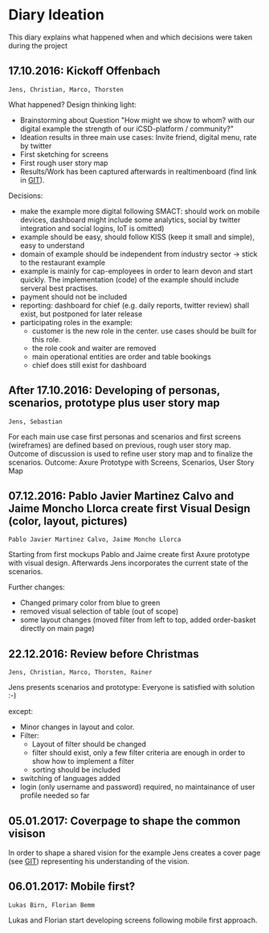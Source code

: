 
# Diary Ideation

This diary explains what happened when and which decisions were taken during the project

## 17.10.2016: Kickoff Offenbach 
`Jens, Christian, Marco, Thorsten`

What happened?
Design thinking light:
- Brainstorming about Question "How might we show to whom? with our digital example the strength of our iCSD-platform / community?"
- Ideation results in three main use cases: Invite friend, digital menu, rate by twitter
- First sketching for screens
- First rough user story map
- Results/Work has been captured afterwards in realtimenboard (find link in [GIT]).

Decisions:
 - make the example more digital following SMACT: should work on mobile devices, dashboard might include some analytics, social by twitter integration and social logins, IoT is omitted)
 - example should be easy, should follow KISS (keep it small and simple), easy to understand
 - domain of example should be independent from industry sector -> stick to the restaurant example
 - example is mainly for cap-employees in order to learn devon and start quickly. The implementation (code) of the example should include serveral best practises.
 - payment should not be included
 - reporting: dashboard for chief (e.g. daily reports, twitter review) shall exist, but postponed for later release
 - participating roles in the example:
   - customer is the new role in the center. use cases should be built for this role.
   - the role cook and waiter are removed
   - main operational entities are order and table bookings
   - chief does still exist for dashboard

## After 17.10.2016: Developing of personas, scenarios, prototype plus user story map 
`Jens, Sebastian`

For each main use case first personas and scenarios and first screens (wireframes) are defined based on previous, rough user story map. Outcome of discussion is used to refine user story map and to finalize the scenarios.
Outcome: Axure Prototype with Screens, Scenarios, User Story Map

## 07.12.2016: Pablo Javier Martinez Calvo and Jaime Moncho Llorca create first Visual Design (color, layout, pictures)
`Pablo Javier Martinez Calvo, Jaime Moncho Llorca`

Starting from first mockups Pablo and Jaime create first Axure prototype with visual design. Afterwards Jens incorporates the current state of the scenarios.

Further changes:  
- Changed primary color from blue to green
- removed visual selection of table (out of scope)
- some layout changes (moved filter from left to top, added order-basket directly on main page)

## 22.12.2016: Review before Christmas
`Jens, Christian, Marco, Thorsten, Rainer`

Jens presents scenarios and prototype: Everyone is satisfied with solution :-)

except:

- Minor changes in layout and color.
- Filter:
  - Layout of filter should be changed
  - filter should exist, only a few filter criteria are enough in order to show how to implement a filter
  - sorting should be included
- switching of languages added
- login (only username and password) required, no maintainance of user profile needed so far


## 05.01.2017: Coverpage to shape the common visison
In order to shape a shared vision for the example Jens creates a cover page (see [GIT]) representing his understanding of the vision.

## 06.01.2017: Mobile first?
`Lukas Birn, Florian Bemm`

Lukas and Florian start developing screens following mobile first approach.


[GIT]: https://github.com/devonfw/devon-methodology/tree/master/ideation/MyThaiStar

